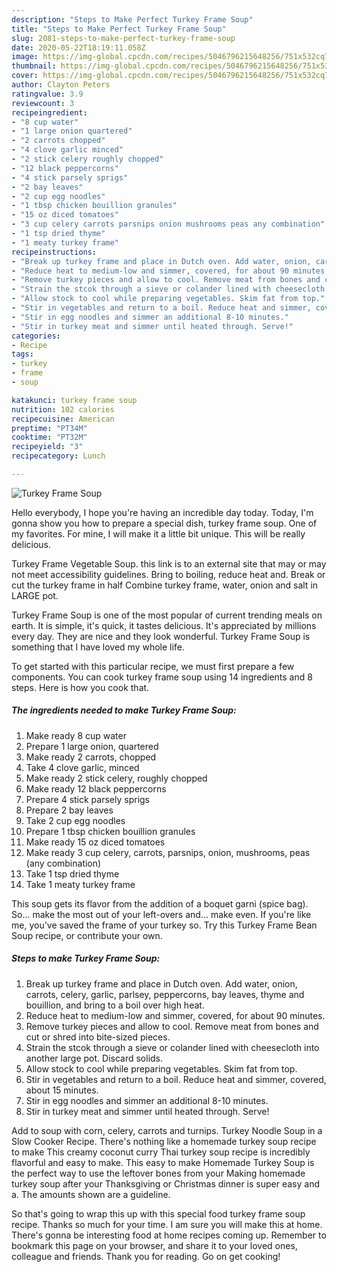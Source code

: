 ```yaml
---
description: "Steps to Make Perfect Turkey Frame Soup"
title: "Steps to Make Perfect Turkey Frame Soup"
slug: 2081-steps-to-make-perfect-turkey-frame-soup
date: 2020-05-22T18:19:11.058Z
image: https://img-global.cpcdn.com/recipes/5046796215648256/751x532cq70/turkey-frame-soup-recipe-main-photo.jpg
thumbnail: https://img-global.cpcdn.com/recipes/5046796215648256/751x532cq70/turkey-frame-soup-recipe-main-photo.jpg
cover: https://img-global.cpcdn.com/recipes/5046796215648256/751x532cq70/turkey-frame-soup-recipe-main-photo.jpg
author: Clayton Peters
ratingvalue: 3.9
reviewcount: 3
recipeingredient:
- "8 cup water"
- "1 large onion quartered"
- "2 carrots chopped"
- "4 clove garlic minced"
- "2 stick celery roughly chopped"
- "12 black peppercorns"
- "4 stick parsely sprigs"
- "2 bay leaves"
- "2 cup egg noodles"
- "1 tbsp chicken bouillion granules"
- "15 oz diced tomatoes"
- "3 cup celery carrots parsnips onion mushrooms peas any combination"
- "1 tsp dried thyme"
- "1 meaty turkey frame"
recipeinstructions:
- "Break up turkey frame and place in Dutch oven. Add water, onion, carrots, celery, garlic, parlsey, peppercorns, bay leaves, thyme and bouillion, and bring to a boil over high heat."
- "Reduce heat to medium-low and simmer, covered, for about 90 minutes."
- "Remove turkey pieces and allow to cool. Remove meat from bones and cut or shred into bite-sized pieces."
- "Strain the stcok through a sieve or colander lined with cheesecloth into another large pot. Discard solids."
- "Allow stock to cool while preparing vegetables. Skim fat from top."
- "Stir in vegetables and return to a boil. Reduce heat and simmer, covered, about 15 minutes."
- "Stir in egg noodles and simmer an additional 8-10 minutes."
- "Stir in turkey meat and simmer until heated through. Serve!"
categories:
- Recipe
tags:
- turkey
- frame
- soup

katakunci: turkey frame soup 
nutrition: 102 calories
recipecuisine: American
preptime: "PT34M"
cooktime: "PT32M"
recipeyield: "3"
recipecategory: Lunch

---
```



![Turkey Frame Soup](https://img-global.cpcdn.com/recipes/5046796215648256/751x532cq70/turkey-frame-soup-recipe-main-photo.jpg)

Hello everybody, I hope you're having an incredible day today. Today, I'm gonna show you how to prepare a special dish, turkey frame soup. One of my favorites. For mine, I will make it a little bit unique. This will be really delicious.

Turkey Frame Vegetable Soup. this link is to an external site that may or may not meet accessibility guidelines. Bring to boiling, reduce heat and. Break or cut the turkey frame in half Combine turkey frame, water, onion and salt in LARGE pot.

Turkey Frame Soup is one of the most popular of current trending meals on earth. It is simple, it's quick, it tastes delicious. It's appreciated by millions every day. They are nice and they look wonderful. Turkey Frame Soup is something that I have loved my whole life.


To get started with this particular recipe, we must first prepare a few components. You can cook turkey frame soup using 14 ingredients and 8 steps. Here is how you cook that.

<!--inarticleads1-->

##### The ingredients needed to make Turkey Frame Soup:

1. Make ready 8 cup water
1. Prepare 1 large onion, quartered
1. Make ready 2 carrots, chopped
1. Take 4 clove garlic, minced
1. Make ready 2 stick celery, roughly chopped
1. Make ready 12 black peppercorns
1. Prepare 4 stick parsely sprigs
1. Prepare 2 bay leaves
1. Take 2 cup egg noodles
1. Prepare 1 tbsp chicken bouillion granules
1. Make ready 15 oz diced tomatoes
1. Make ready 3 cup celery, carrots, parsnips, onion, mushrooms, peas (any combination)
1. Take 1 tsp dried thyme
1. Take 1 meaty turkey frame


This soup gets its flavor from the addition of a boquet garni (spice bag). So… make the most out of your left-overs and… make even. If you&#39;re like me, you&#39;ve saved the frame of your turkey so. Try this Turkey Frame Bean Soup recipe, or contribute your own. 

<!--inarticleads2-->

##### Steps to make Turkey Frame Soup:

1. Break up turkey frame and place in Dutch oven. Add water, onion, carrots, celery, garlic, parlsey, peppercorns, bay leaves, thyme and bouillion, and bring to a boil over high heat.
1. Reduce heat to medium-low and simmer, covered, for about 90 minutes.
1. Remove turkey pieces and allow to cool. Remove meat from bones and cut or shred into bite-sized pieces.
1. Strain the stcok through a sieve or colander lined with cheesecloth into another large pot. Discard solids.
1. Allow stock to cool while preparing vegetables. Skim fat from top.
1. Stir in vegetables and return to a boil. Reduce heat and simmer, covered, about 15 minutes.
1. Stir in egg noodles and simmer an additional 8-10 minutes.
1. Stir in turkey meat and simmer until heated through. Serve!


Add to soup with corn, celery, carrots and turnips. Turkey Noodle Soup in a Slow Cooker Recipe. There&#39;s nothing like a homemade turkey soup recipe to make This creamy coconut curry Thai turkey soup recipe is incredibly flavorful and easy to make. This easy to make Homemade Turkey Soup is the perfect way to use the leftover bones from your Making homemade turkey soup after your Thanksgiving or Christmas dinner is super easy and a. The amounts shown are a guideline. 

So that's going to wrap this up with this special food turkey frame soup recipe. Thanks so much for your time. I am sure you will make this at home. There's gonna be interesting food at home recipes coming up. Remember to bookmark this page on your browser, and share it to your loved ones, colleague and friends. Thank you for reading. Go on get cooking!
